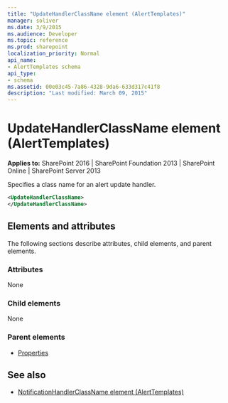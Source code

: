 ```yaml
---
title: "UpdateHandlerClassName element (AlertTemplates)"
manager: soliver
ms.date: 3/9/2015
ms.audience: Developer
ms.topic: reference
ms.prod: sharepoint
localization_priority: Normal
api_name:
- AlertTemplates schema
api_type:
- schema
ms.assetid: 00e03c45-7a86-4328-9da6-633d317c41f8
description: "Last modified: March 09, 2015"
---
```


# UpdateHandlerClassName element (AlertTemplates)

**Applies to:** SharePoint 2016 | SharePoint Foundation 2013 | SharePoint Online | SharePoint Server 2013
  
Specifies a class name for an alert update handler.
  
```XML
<UpdateHandlerClassName>
</UpdateHandlerClassName>
```

## Elements and attributes

The following sections describe attributes, child elements, and parent elements.

### Attributes

None
  
### Child elements

None
  
### Parent elements

- [Properties](properties-element-alerttemplates.md)
   
## See also

- [NotificationHandlerClassName element (AlertTemplates)](notificationhandlerclassname-element-alerttemplates.md)

